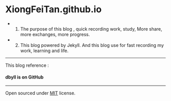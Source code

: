 # XiongFeiTan.github.io

* 1. The purpose of this blog , quick recording work, study,  More share, more exchanges, more progress.

* 2. This blog powered by Jekyll. And this blog use for fast recording my work, learning and life.

---
This blog reference :

#### dbyll is on GitHub

<a href="https://github.com/dbtek/dbyll"></a>

---

Open sourced under [MIT](http://opensource.org/licenses/MIT) license.

